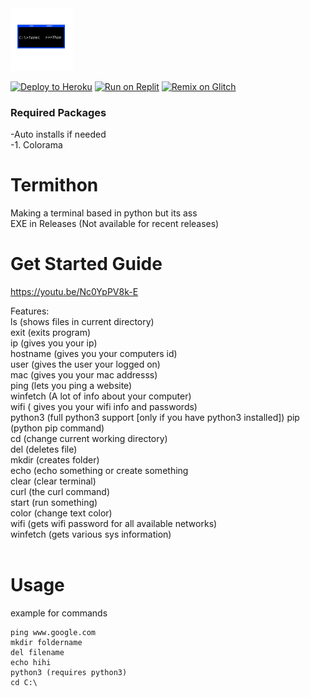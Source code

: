 <img src="https://raw.githubusercontent.com/IdkDwij/Termithon/main/termithon.png" alt="termithon logo" height="100px">

[![Deploy to Heroku](https://raw.githubusercontent.com/BinBashBanana/deploy-buttons/master/buttons/remade/heroku.svg)](https://heroku.com/deploy/?template=https://github.com/IdkDwij/Termithon)
[![Run on Replit](https://raw.githubusercontent.com/BinBashBanana/deploy-buttons/master/buttons/remade/replit.svg)](https://replit.com/github/IdkDwij/Termithon)
[![Remix on Glitch](https://raw.githubusercontent.com/BinBashBanana/deploy-buttons/master/buttons/remade/glitch.svg)](https://glitch.com/edit/#!/import/github/IdkDwij/Termithon)

### Required Packages
  -Auto installs if needed<br>
  -1. Colorama


# Termithon
Making a terminal based in python but its ass<br>
EXE in Releases (Not available for recent releases)

# Get Started Guide
https://youtu.be/Nc0YpPV8k-E

Features:<br>
ls (shows files in current directory)<br> 
exit (exits program)<br>
ip (gives you your ip)<br>
hostname (gives you your computers id)<br>
user (gives the user your logged on)<br>
mac (gives you your mac addresss)<br>
ping (lets you ping a website)<br>
winfetch (A lot of info about your computer)<br>
wifi ( gives you your wifi info and passwords)<br>
python3 (full python3 support [only if you have python3 installed])
pip (python pip command)<br>
cd (change current working directory)<br>
del (deletes file)<br>
mkdir (creates folder)<br>
echo (echo something or create something<br>
clear (clear terminal)<br>
curl (the curl command)<br>
start (run something)<br>
color (change text color)<br>
wifi (gets wifi password for all available networks)<br>
winfetch (gets various sys information)<br>
<br>
# Usage<br>
example for commands<br>
```
ping www.google.com
mkdir foldername
del filename
echo hihi
python3 (requires python3)
cd C:\
```
